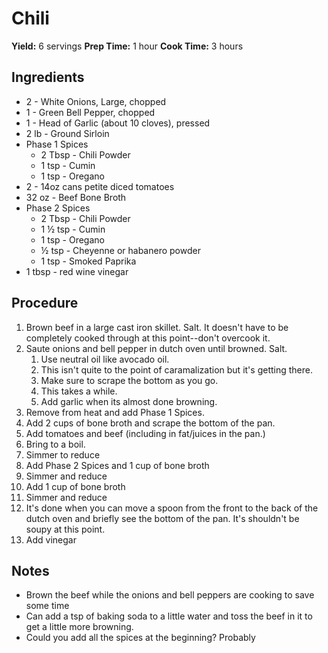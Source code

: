 # Chili
**Yield:** 6 servings
**Prep Time:** 1 hour
**Cook Time:** 3 hours

## Ingredients
- 2 - White Onions, Large, chopped
- 1 - Green Bell Pepper, chopped
- 1 - Head of Garlic (about 10 cloves), pressed
- 2 lb - Ground Sirloin
- Phase 1 Spices
  - 2 Tbsp - Chili Powder
  - 1 tsp - Cumin
  - 1 tsp - Oregano
- 2 - 14oz cans petite diced tomatoes
- 32 oz - Beef Bone Broth
- Phase 2 Spices
  - 2 Tbsp - Chili Powder
  - 1 ½  tsp - Cumin
  - 1 tsp - Oregano
  - ½ tsp - Cheyenne or habanero powder
  - 1 tsp - Smoked Paprika
- 1 tbsp - red wine vinegar


## Procedure
1. Brown beef in a large cast iron skillet. Salt.
     It doesn't have to be completely cooked through at this point--don't overcook it.
3. Saute onions and bell pepper in dutch oven until browned.  Salt.
    1. Use neutral oil like avocado oil.
    2. This isn't quite to the point of caramalization but it's getting there.
    3. Make sure to scrape the bottom as you go.
    4. This takes a while.
    5. Add garlic when its almost done browning.
5. Remove from heat and add Phase 1 Spices.
6. Add 2 cups of bone broth and scrape the bottom of the pan.
7. Add tomatoes and beef (including in fat/juices in the pan.)
8. Bring to a boil.
9. Simmer to reduce
10. Add Phase 2 Spices and 1 cup of bone broth
11. Simmer and reduce
12. Add 1 cup of bone broth
13. Simmer and reduce
14. It's done when you can move a spoon from the front to the back of the dutch oven and briefly see the bottom of the pan.  It's shouldn't be soupy at this point.
15. Add vinegar


## Notes
- Brown the beef while the onions and bell peppers are cooking to save some time
- Can add a tsp of baking soda to a little water and toss the beef in it to get a little more browning.
- Could you add all the spices at the beginning?  Probably